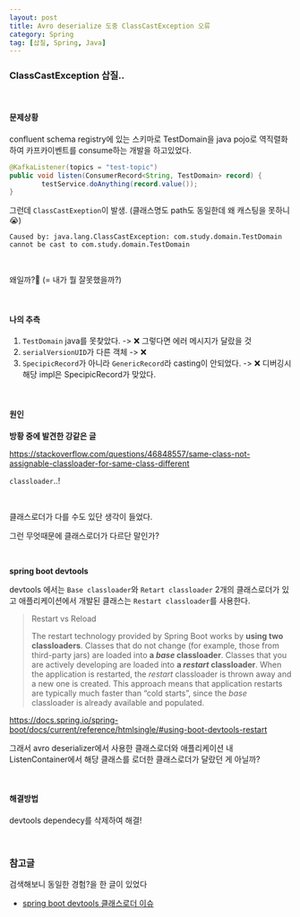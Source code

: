 ```yaml
---
layout: post
title: Avro deserialize 도중 ClassCastException 오류
category: Spring
tag: [삽질, Spring, Java]
---
```


### ClassCastException 삽질..

<br>

#### 문제상황

confluent schema registry에 있는 스키마로 TestDomain을 java pojo로 역직렬화하여 카프카이벤트를 consume하는 개발을 하고있었다.

```java
@KafkaListener(topics = "test-topic")
public void listen(ConsumerRecord<String, TestDomain> record) {
        testService.doAnything(record.value());
}
```

그런데 `ClassCastExeption`이 발생. (클래스명도 path도 동일한데 왜 캐스팅을 못하니 😭)

```
Caused by: java.lang.ClassCastException: com.study.domain.TestDomain cannot be cast to com.study.domain.TestDomain
```

<br>

왜일까?🤔 (= 내가 뭘 잘못했을까?)

<br>

#### 나의 추측

1. `TestDomain` java를 못찾았다. -> ❌ 그렇다면 에러 메시지가 달랐을 것
2. `serialVersionUID`가 다른 객체 -> ❌ 
3. `SpecipicRecord`가 아니라 `GenericRecord`라 casting이 안되었다. -> ❌ 디버깅시 해당 impl은 SpecipicRecord가 맞았다.

<br>


#### 원인
**방황 중에 발견한 강같은 글**

https://stackoverflow.com/questions/46848557/same-class-not-assignable-classloader-for-same-class-different

`classloader`..!


<br>


클래스로더가 다를 수도 있단 생각이 들었다.

그런 무엇때문에 클래스로더가 다르단 말인가?

<br>


**spring boot devtools**

devtools 에서는 `Base classloader`와 `Retart classloader` 2개의 클래스로더가 있고 애플리케이션에서 개발된 클래스는 `Restart classloader`를 사용한다.

> Restart vs Reload
>
> The restart technology provided by Spring Boot works by **using two classloaders**. Classes that do not change (for example, those from third-party jars) are loaded into **a *base* classloader**. Classes that you are actively developing are loaded into **a *restart* classloader**. When the application is restarted, the *restart* classloader is thrown away and a new one is created. This approach means that application restarts are typically much faster than “cold starts”, since the *base* classloader is already available and populated.

https://docs.spring.io/spring-boot/docs/current/reference/htmlsingle/#using-boot-devtools-restart

그래서 avro deserializer에서 사용한 클래스로더와 애플리케이션 내 ListenContainer에서 해당 클래스를 로더한 클래스로더가 달랐던 게 아닐까?

<br>


#### 해결방법

devtools dependecy를 삭제하여 해결!

<br>


### 참고글

검색해보니 동일한 경험?을 한 글이 있었다

* [spring boot devtools 클래스로더 이슈](https://brunch.co.kr/@springboot/212)

